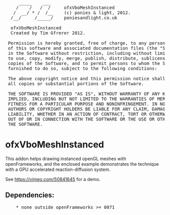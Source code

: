 <pre>
     _____    ___     
    /    /   /  /     ofxVboMeshInstanced
   /  __/ * /  /__    (c) ponies & light, 2012. 
  /__/     /_____/    poniesandlight.co.uk

  ofxVboMeshInstanced
  Created by Tim Gfrerer 2012.
  
 Permission is hereby granted, free of charge, to any person obtaining a copy
 of this software and associated documentation files (the "Software"), to deal
 in the Software without restriction, including without limitation the rights
 to use, copy, modify, merge, publish, distribute, sublicense, and/or sell
 copies of the Software, and to permit persons to whom the Software is
 furnished to do so, subject to the following conditions:
 
 The above copyright notice and this permission notice shall be included in
 all copies or substantial portions of the Software.
 
 THE SOFTWARE IS PROVIDED "AS IS", WITHOUT WARRANTY OF ANY KIND, EXPRESS OR
 IMPLIED, INCLUDING BUT NOT LIMITED TO THE WARRANTIES OF MERCHANTABILITY,
 FITNESS FOR A PARTICULAR PURPOSE AND NONINFRINGEMENT. IN NO EVENT SHALL THE
 AUTHORS OR COPYRIGHT HOLDERS BE LIABLE FOR ANY CLAIM, DAMAGES OR OTHER
 LIABILITY, WHETHER IN AN ACTION OF CONTRACT, TORT OR OTHERWISE, ARISING FROM,
 OUT OF OR IN CONNECTION WITH THE SOFTWARE OR THE USE OR OTHER DEALINGS IN
 THE SOFTWARE.
</pre>


# ofxVboMeshInstanced

This addon helps drawing instanced openGL meshes with openFrameworks, and
the enclosed example demonstrates the technique with a GPU accelerated 
reaction-diffusion system. 

See https://vimeo.com/50841645 for a demo.


## Dependencies:

<pre>
	* none outside openFrameworks >= 0071
</pre>